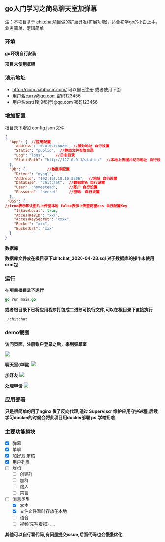 ## go入门学习之简易聊天室加弹幕

注：本项目基于 [chitchat](https://github.com/nonfu/chitchat)项目做的扩展开发(扩展功能)，适合初学go的小白上手，业务简单，逻辑简单
### 环境
**go环境自行安装**

**项目未使用框架**

### 演示地址

+ http://room.aabbccm.com/
可以自己注册 或者使用下面
+   用户名curry@qq.com 密码123456
+   用户名test(1到9都行)@qq.com 密码123456

### 增加配置
根目录下增加 config.json 文件 
```json
{
  "App": {  //应用配置
    "Address": "0.0.0.0:8080", //服务地址 自行设置
    "Static": "public",  //静态文件存放目录 
    "Log": "logs",     //日志目录
    "StaticPath": "http://127.0.0.1/static/"  //本地上传图片访问地址 自行设置
  },
  "Db": {          //数据库配置
    "Driver": "mysql",
    "Address": "192.168.10.10:3306",  //地址 自行设置
    "Database": "chitchat",  //数据库名 自行设置
    "User": "homestead",     //账户 自行设置
    "Password": "secret"     //密码  自行设置
  },
 "OSS": {
//true表示默认图片上传至本地 false表示上传至阿里oss 自行配置Key
    "IsSaveLocal": true, 
    "AccessKeyID": "xxx",
    "AccessKeySecret": "xxxx",
    "Bucket": "xxx",
    "BucketUrl": "xxx"
  }
}
```

**数据库**

**数据库文件放在根目录下chitchat_2020-04-28.sql**
**对于数据库的操作未使用orm包**

### 运行
**在项目根目录下运行**
```go
go run main.go
```

**或者根目录下已将应用程序打包成二进制可执行文件,可以在根目录下直接执行**
```go
./chitchat
```


### demo截图

**访问页面，注册账户登录之后，来到弹幕室**

​    <img src="https://github.com/wuqinqiang/go-barrage/blob/master/chat.png">

**聊天室(单聊)**
​    <img src="https://github.com/wuqinqiang/go-barrage/blob/master/room.png">

**加好友**
​    <img src="https://github.com/wuqinqiang/go-barrage/blob/master/user.png">

**处理申请**
​    <img src="https://github.com/wuqinqiang/go-barrage/blob/master/handle.png">


### 应用部署
**只是很简单的用了nginx 做了反向代理,通过 Supervisor 维护应用守护进程,后续学习docker的时候会将此项目用docker部署 ps.学啥用啥**


### 主要功能模块

- [x] 弹幕
- [x] 单聊
- [x] 加好友,审核
- [x] 用户列表
- [ ] 群组
    - [ ] 创建群
    - [ ] 加群
    - [ ] 踢人
    - [ ] 禁言
- [ ] 消息类型
    - [x] 文本
    - [x] 文件文件暂时存放在本地
    - [ ] 语音
    - [ ] 视频(先写着把)
....

**其他可以自行看代码,有问题提交issue,后面代码也会慢慢优化**









